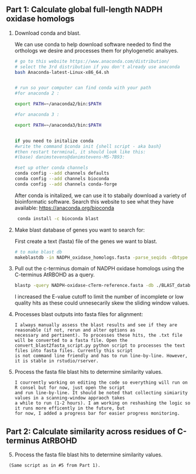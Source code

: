 ## Part 1: Calculate global full-length NADPH oxidase homologs

 1. Download conda and blast.
    
    We can use conda to help download software needed to find the orthologs we desire and processes them for phylogenetic analsyes.
 
    ```bash
    # go to this website https://www.anaconda.com/distribution/
    # select the 3rd distribution if you don't already use anaconda 
    bash Anaconda-latest-Linux-x86_64.sh


    # run so your computer can find conda with your path
    #for anaconda 2 :

    export PATH=~/anaconda2/bin:$PATH

    #for anaconda 3 :

    export PATH=~/anaconda3/bin:$PATH


    if you need to initalize conda
    #write the command $conda init {shell script - aka bash}
    #then restart ternminal, it should look like this: 
    #(base) danimstevens@danimstevens-MS-7B93:

    #set up other conda channels
    conda config --add channels defaults
    conda config --add channels bioconda
    conda config --add channels conda-forge
    ```
   
    After conda is initalized, we can use it to stabaily download a variety of bioinformatic software. 
    Search this website to see what they have available: https://anaconda.org/bioconda
   
    ```bash
     conda install -c bioconda blast 
     ```

 2. Make blast database of genes you want to search for:
 
    First create a text (fasta) file of the genes we want to blast.
    ```bash
    # to make blast db
    makeblastdb -in NADPH_oxidase_homologs.fasta -parse_seqids -dbtype 'prot' -out NADPH-oxidase-homologs-db
    ```
  3. Pull out the c-terminus domain of NADPH oxidase homologs using the C-terminus AtRBOHD as a query.
        ```bash
        blastp -query NADPH-oxidase-cTerm-reference.fasta -db ./BLAST_database/NADPH-oxidase-homologs-db -evalue 1e-8 -outfmt "6 qseqid sseqid pident evalue len qstart qend sseq" -out blast-hits-c-terminus.txt
        ```
        
       I increased the E-value cutoff to limit the number of incomplete or low quality hits as these could unnesecarily skew the sliding window values.

   4. Processes blast outputs into fasta files for alignment: </br>
   
       ```
       I always manually assess the blast results and see if they are reasonable (if not, rerun and alter options as 
       necessary and pertinent). To processes these hits, the .txt file will be converted to a fasta file. Open the 
       convert_blast2fasta_script.py python script to processes the text files into fasta files. Currently this script 
       is not command line friendly and has to run line-by-line. However, it is stable in rstudio/rserver.
       ```
    
   5. Process the fasta file blast hits to determine similarity values.
    
      ```
      I courrently working on editing the code so everything will run on R consel but for now, just open the script 
      and run line-by-line. It should be noted that collecting simiarity values in a scanning-window appraoch takes 
      a while to run (1-2 hours). I am working on reshashing the logic so it runs more efficently in the future, but 
      for now, I added a progress bar for easier progress monitoring.
      ```
   
## Part 2: Calculate similarity across residues of C-terminus AtRBOHD
   
   5. Process the fasta file blast hits to determine similarity values. 
   
     (Same script as in #5 from Part 1).

